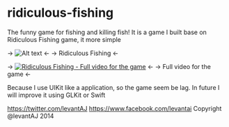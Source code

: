 ridiculous-fishing
==================
The funny game for fishing and killing fish!
It is a game I built base on Ridiculous Fishing game, it more simple

 -> ![Alt text](https://pbs.twimg.com/media/Bk9VEsQCUAE5FqE.png "Cover for Ridiculous Fishing") <-
-> Ridiculous Fishing <-

-> [![Ridiculous Fishing - Full video for the game](http://img.youtube.com/vi/clXIkomGH14/0.jpg)](https://www.youtube.com/watch?v=clXIkomGH14) <-
-> Full video for the game <-

Because I use UIKit like a application, so the game seem be lag.
In future I will improve it using GLKit or Swift

https://twitter.com/levantAJ
https://www.facebook.com/levantai
Copyright @levantAJ 2014
